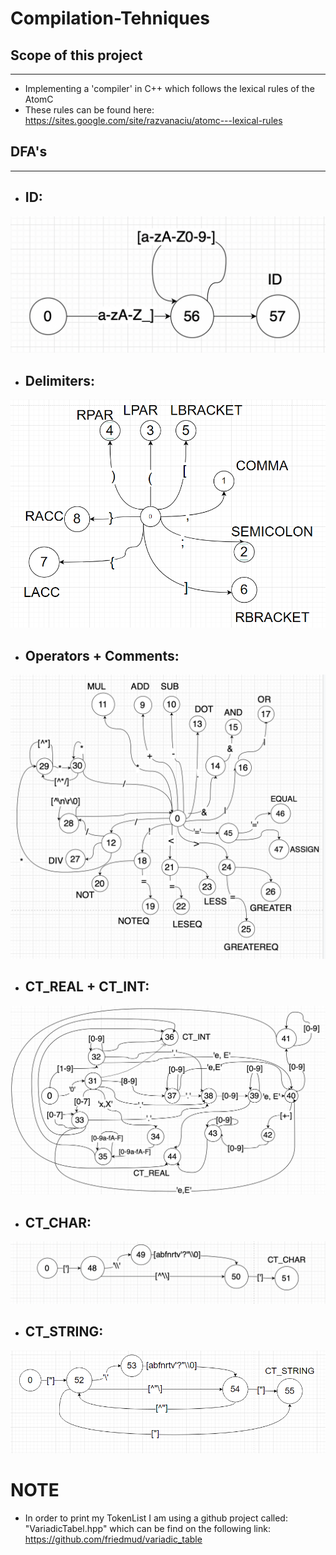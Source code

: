 # Compilation-Tehniques
## Scope of this project
-------------
- Implementing a 'compiler' in C++ which follows the lexical rules of the AtomC
- These rules can be found here: https://sites.google.com/site/razvanaciu/atomc---lexical-rules 

## DFA's
----------------------
- ## **ID**: 
![plot](./images/ID.png)
- ## **Delimiters**: 
![plot](./images/delimiters.png)

- ## **Operators + Comments**: 
![plot](./images/operators_comments.png)

- ## **CT_REAL + CT_INT**:
![plot](./images/ct_real_int_copy.jpg)

- ## **CT_CHAR**:
![plot](./images/ct_char.png)

- ## **CT_STRING**:
![plot](./images/ct_string.png)


# NOTE

- In order to print my TokenList I am using a github project called: "VariadicTabel.hpp" which
can be find on the following link: https://github.com/friedmud/variadic_table
